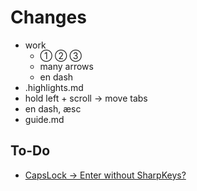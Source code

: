 # Changes

- work
  - ➀ ➁ ➂
  - many arrows
  - en dash
- .highlights.md
- hold left + scroll -> move tabs
- en dash, æsc
- guide.md

## To-Do

- [CapsLock → Enter without SharpKeys?](https://www.autohotkey.com/docs/v1/misc/Remap.htm#other-useful-remappings)
